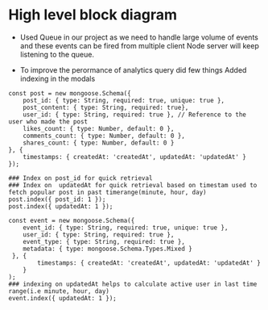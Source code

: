 # High level block diagram 

- Used Queue in our project as we need to handle large volume of events and these events can be fired from multiple client Node server will keep listening to the queue.

- To improve the perormance of analytics query did few things
Added indexing in the modals
```
const post = new mongoose.Schema({
    post_id: { type: String, required: true, unique: true },
    post_content: { type: String, required: true},
    user_id: { type: String, required: true }, // Reference to the user who made the post
    likes_count: { type: Number, default: 0 },
    comments_count: { type: Number, default: 0 },
    shares_count: { type: Number, default: 0 }
}, {
    timestamps: { createdAt: 'createdAt', updatedAt: 'updatedAt' }
});

### Index on post_id for quick retrieval
### Index on  updatedAt for quick retrieval based on timestam used to fetch popular post in past timerange(minute, hour, day)
post.index({ post_id: 1 });
post.index({ updatedAt: 1 });

```

```
const event = new mongoose.Schema({
    event_id: { type: String, required: true, unique: true },
    user_id: { type: String, required: true },
    event_type: { type: String, required: true },
    metadata: { type: mongoose.Schema.Types.Mixed }
 }, {
        timestamps: { createdAt: 'createdAt', updatedAt: 'updatedAt' }
    }
);
### indexing on updatedAt helps to calculate active user in last time range(i.e minute, hour, day)
event.index({ updatedAt: 1 });
```
